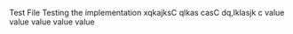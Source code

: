 Test File
Testing the implementation
xqkajksC
qlkas
casC
dq,lklasjk c
value
value
value
value
value
